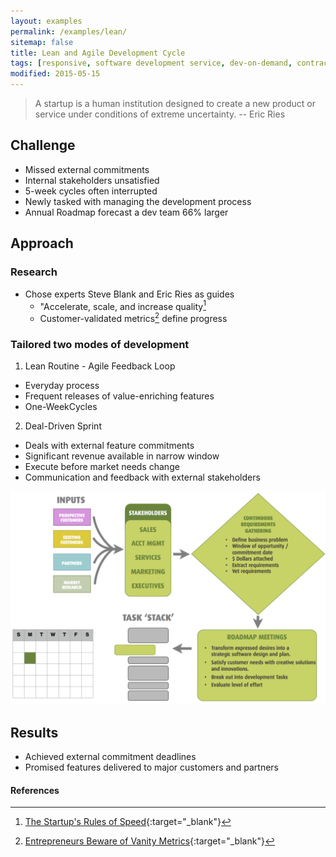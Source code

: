 ```yaml
---
layout: examples
permalink: /examples/lean/
sitemap: false
title: Lean and Agile Development Cycle
tags: [responsive, software development service, dev-on-demand, contract, hourly, retainer, senior user experience engineer]
modified: 2015-05-15
---
```


> A startup is a human institution designed to create a new product or service under conditions of extreme uncertainty. -- Eric Ries

## Challenge

* Missed external commitments
* Internal stakeholders unsatisfied
* 5-week cycles often interrupted
* Newly tasked with managing the development process
* Annual Roadmap forecast a dev team 66% larger

## Approach

### Research

* Chose experts Steve Blank and Eric Ries as guides
  - "Accelerate, scale, and increase quality[^1]
  - Customer-validated metrics[^2] define progress

### Tailored two modes of development

1. Lean Routine - Agile Feedback Loop
  * Everyday process
  * Frequent releases of value-enriching features
  * One-WeekCycles
2. Deal-Driven Sprint
  * Deals with external feature commitments
  * Significant revenue available in narrow window
  * Execute before market needs change
  * Communication and feedback with external stakeholders

<img title="Tailored Lean Process" alt="Tailored Lean Process" src="/assets/examples/lean/lean-agile-process.png?__inline=true" />

## Results

* Achieved external commitment deadlines
* Promised features delivered to major customers and partners

#### References
[^1]:[The Startup's Rules of Speed](http://blogs.hbr.org/cs/2010/03/the_startups_rules_of_speed.html){:target="_blank"}
[^2]: [Entrepreneurs Beware of Vanity Metrics](http://blogs.hbr.org/cs/2010/02/entrepreneurs_beware_of_vanity_metrics.html){:target="_blank"}
